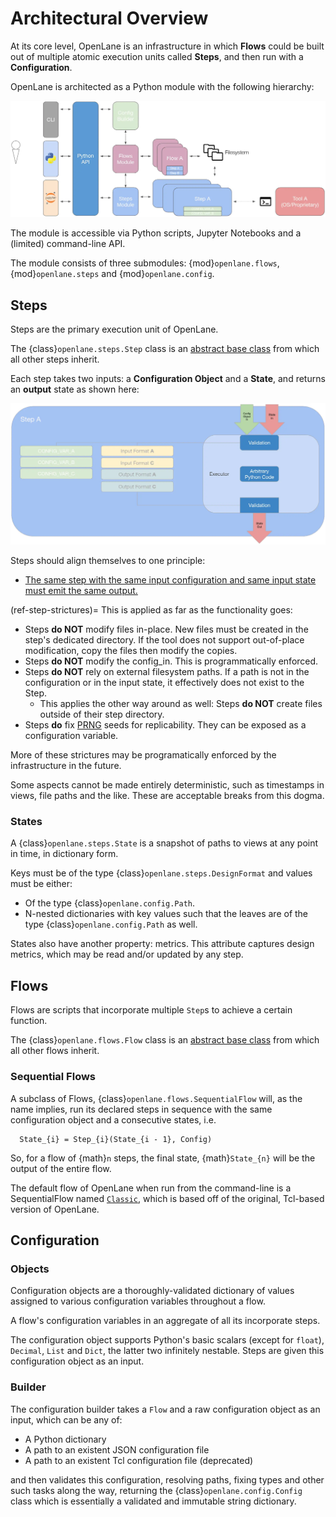# Architectural Overview

At its core level, OpenLane is an infrastructure in which **Flows** could be built
out of multiple atomic execution units called **Steps**, and then run with a
**Configuration**.

OpenLane is architected as a Python module with the following hierarchy:

![An architectural view of OpenLane since version 2.0](./architecture.webp)

The module is accessible via Python scripts, Jupyter Notebooks and a (limited)
command-line API.

The module consists of three submodules: {mod}`openlane.flows`, {mod}`openlane.steps` and {mod}`openlane.config`.

## Steps

Steps are the primary execution unit of OpenLane.

The {class}`openlane.steps.Step` class is an [abstract base class](https://docs.python.org/3/glossary.html#term-abstract-base-class)
from which all other steps inherit.

Each step takes two inputs: a **Configuration Object** and a **State**, and
returns an **output** state as shown here:

![Architectural view of an OpenLane step](./step.webp)

Steps should align themselves to one principle:

* <u>The same step with the same input configuration and same input state must emit the same output.</u>

(ref-step-strictures)=
This is applied as far as the functionality goes:

* Steps **do NOT** modify files in-place. New files must be created in the step's
  dedicated directory. If the tool does not support out-of-place modification,
  copy the files then modify the copies.
* Steps **do NOT** modify the config_in. This is programmatically enforced.
* Steps **do NOT** rely on external filesystem paths. If a path is not in the
  configuration or in the input state, it effectively does not exist to the Step.
  * This applies the other way around as well: Steps **do NOT** create files
    outside of their step directory.
* Steps **do** fix [PRNG](https://en.wikipedia.org/wiki/Pseudorandom_number_generator)
  seeds for replicability. They can be exposed as a configuration variable.

More of these strictures may be programatically enforced by the infrastructure in the future.

Some aspects cannot be made entirely deterministic, such as timestamps in views, file paths and the like. These are acceptable breaks from this dogma.

### States

A {class}`openlane.steps.State` is a snapshot of paths to views at any point in
time, in dictionary form.

Keys must be of the type {class}`openlane.steps.DesignFormat` and values must be
either:

* Of the type {class}`openlane.config.Path`.
* N-nested dictionaries with key values such that the leaves are of the type
  {class}`openlane.config.Path` as well.

States also have another property: metrics. This attribute captures design
metrics, which may be read and/or updated by any step.

## Flows

Flows are scripts that incorporate multiple `Step`s to achieve a certain
function.

The {class}`openlane.flows.Flow` class is an [abstract base class](https://docs.python.org/3/glossary.html#term-abstract-base-class)
from which all other flows inherit.

### Sequential Flows

A subclass of Flows, {class}`openlane.flows.SequentialFlow` will, as the name
implies, run its declared steps in sequence with the same configuration object
and a consecutive states, i.e.

```{math}
  State_{i} = Step_{i}(State_{i - 1}, Config)
```

So, for a flow of {math}`n` steps, the final state, {math}`State_{n}` will be
the output of the entire flow.

The default flow of OpenLane when run from the command-line is a SequentialFlow
named [`Classic`](./flows.md#classic), which is based off of the
original, Tcl-based version of OpenLane.

## Configuration

### Objects

Configuration objects are a thoroughly-validated dictionary of values assigned
to various configuration variables throughout a flow.

A flow's configuration variables in an aggregate of all its incorporate steps.

The configuration object supports Python's basic scalars (except for `float`),
`Decimal`, `List` and `Dict`, the latter two infinitely nestable. Steps are given
this configuration object as an input.

### Builder

The configuration builder takes a `Flow` and a raw configuration object as an
input, which can be any of:

* A Python dictionary
* A path to an existent JSON configuration file
* A path to an existent Tcl configuration file (deprecated)

and then validates this configuration, resolving paths, fixing types and
other such tasks along the way, returning the {class}`openlane.config.Config`
class which is essentially a validated and immutable string dictionary.

